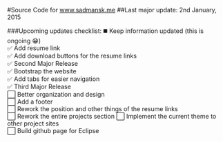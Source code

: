 #Source Code for www.sadmansk.me
##Last major update: 2nd January, 2015

###Upcoming updates checklist:
   :black_medium_square: Keep information updated (this is ongoing :grin:)  
   :white_check_mark: Add resume link  
   :white_check_mark: Add download buttons for the resume links  
   :white_check_mark: Second Major Release  
   :white_check_mark: Bootstrap the website  
   :white_check_mark: Add tabs for easier navigation  
   :white_check_mark: Third Major Release  
   :white_large_square: Better organization and design  
   :white_large_square: Add a footer  
   :white_large_square: Rework the position and other things of the resume links  
   :white_large_square: Rework the entire projects section
   :white_large_square: Implement the current theme to other project sites    
   :white_large_square: Build github page for Eclipse  
